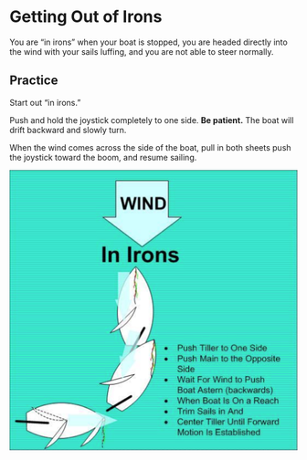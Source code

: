 # Getting Out of Irons

You are “in irons” when your boat is stopped, you are headed directly into the wind with your sails luffing, and you are not able to steer normally.

## Practice

Start out “in irons.”

Push and hold the joystick completely to one side. **Be patient.** The boat will drift backward and slowly turn.

When the wind comes across the side of the boat, pull in both sheets push the joystick toward the boom, and resume sailing.

![in irons](images/in_irons.png)
